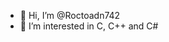 - 👋 Hi, I’m @Roctoadn742
- 👀 I’m interested in C, C++ and C#

<!---
Roctoadn742/Roctoadn742 is a ✨ special ✨ repository because its `README.md` (this file) appears on your GitHub profile.
You can click the Preview link to take a look at your changes.
--->
